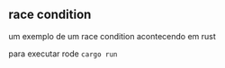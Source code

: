 
race condition
---

um exemplo de um race condition acontecendo em rust

para executar rode `cargo run`
